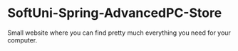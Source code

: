 # SoftUni-Spring-AdvancedPC-Store
Small website where you can find pretty much everything you need for your computer.
